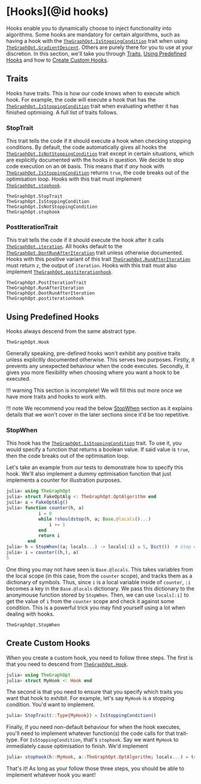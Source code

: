 # [Hooks](@id hooks)

Hooks enable you to dynamically choose to inject functionality into algorithms.
Some hooks are mandatory for certain algorithms, such as having a hook with the
[`TheGraphOpt.IsStoppingCondition`](@ref) trait when using
[`TheGraphOpt.GradientDescent`](@ref).
Others are purely there for you to use at your discretion.
In this section, we'll take you through [Traits](@ref), [Using Predefined Hooks](@ref)
and how to [Create Custom Hooks](@ref).

## Traits

Hooks have traits.
This is how our code knows when to execute which hook.
For example, the code will execute a hook that has the [`TheGraphOpt.IsStoppingCondition`](@ref) trait
when evaluating whether it has finished optimising.
A full list of traits follows.

### StopTrait

This trait tells the code if it should execute a hook when checking stopping conditions.
By default, the code automatically gives all hooks the
[`TheGraphOpt.IsNotStoppingCondition`](@ref) trait except in certain situations, which are
explicitly documented with the hooks in question.
We decide to stop code execution on an `OR` basis.
This means that if *any* hook with [`TheGraphOpt.IsStoppingCondition`](@ref) returns `true`,
the code breaks out of the optimisation loop.
Hooks with this trait must implement [`TheGraphOpt.stophook`](@ref).

```@docs
TheGraphOpt.StopTrait
TheGraphOpt.IsStoppingCondition
TheGraphOpt.IsNotStoppingCondition
TheGraphOpt.stophook
```

### PostIterationTrait

This trait tells the code if it should execute the hook after it calls
[`TheGraphOpt.iteration`](@ref).
All hooks default to the [`TheGraphOpt.DontRunAfterIteration`](@ref) trait unless otherwise
documented.
Hooks with this positive variant of this trait [`TheGraphOpt.RunAfterIteration`](@ref) must
return `z`, the output of `iteration`.
Hooks with this trait must also implement [`TheGraphOpt.postiterationhook`](@ref).

```@docs
TheGraphOpt.PostIterationTrait
TheGraphOpt.RunAfterIteration
TheGraphOpt.DontRunAfterIteration
TheGraphOpt.postiterationhook
```

## Using Predefined Hooks

Hooks always descend from the same abstract type.

```@docs
TheGraphOpt.Hook
```

Generally speaking, pre-defined hooks won't exhibit any positive traits unless explicitly documented otherwise.
This serves two purposes.
Firstly, it prevents any unexpected behaviour when the code executes.
Secondly, it gives you more flexibility when choosing where you want a hook to be executed.

!!! warning
    This section is incomplete! We will fill this out more once we have more traits and hooks to work with.
    
!!! note
    We recommend you read the below [StopWhen](@ref) section as it explains details that we won't cover in the later sections since it'd be too repetitive.
    
### StopWhen

This hook has the [`TheGraphOpt.IsStoppingCondition`](@ref) trait.
To use it, you would specify a function that returns a boolean value.
If said value is `true`, then the code breaks out of the optimisation loop.

Let's take an example from our tests to demonstrate how to specify this hook.
We'll also implement a dummy optimisation function that just implements a counter
for illustration purposes.

```julia
julia> using TheGraphOpt
julia> struct FakeOptAlg <: TheGraphOpt.OptAlgorithm end
juila> a = FakeOptAlg()
julia> function counter(h, a)
            i = 0
            while !shouldstop(h, a; Base.@locals()...)
                i += 1
            end
            return i
        end
julia> h = StopWhen((a; locals...) -> locals[:i] ≥ 5, Dict())  # Stop when i ≥ 5
julia> i = counter((h,), a)
5
```

One thing you may not have seen is `Base.@locals`.
This takes variables from the local scope (in this case, from the `counter` scope),
and tracks them as a dictionary of symbols.
Thus, since `i` is a local variable inside of `counter`, `:i` becomes a key in the
`Base.@locals` dictionary.
We pass this dictionary to the anonymouse function stored by `StopWhen`.
Then, we can use `locals[:i]` to get the value of `i` from the `counter` scope and
check it against some condition.
This is a powerful trick you may find yourself using a lot when dealing with hooks.

```@docs
TheGraphOpt.StopWhen
```

## Create Custom Hooks

When you create a custom hook, you need to follow three steps.
The first is that you need to descend from [`TheGraphOpt.Hook`](@ref).

```julia
julia> using TheGraphOpt
julia> struct MyHook <: Hook end
```

The second is that you need to ensure that you specify which traits you want that hook to exhibit.
For example, let's say `MyHook` is a stopping condition.
You'd want to implement.

```julia
julia> StopTrait(::Type{MyHook}) = IsStoppingCondition()
```

Finally, if you need non-default behaviour for when the hook executes, you'll need to implement
whatever function(s) the code calls for that trait-type.
For `IsStoppingCondition`, that's `stophook`.
Say we want `MyHook` to immediately cause optimisation to finish.
We'd implement

```julia
julia> stophook(h::MyHook, a::TheGraphOpt.OptAlgorithm; locals...) = true
```

That's it!
As long as your follow those three steps, you should be able to implement whatever hook you want!
